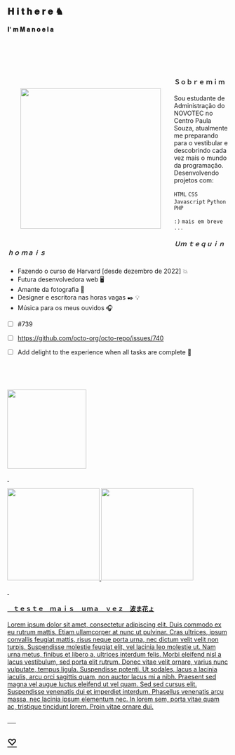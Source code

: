
## 𝐇 𝐢 𝐭 𝐡 𝐞 𝐫 𝐞 ♞
#### 𝐈' 𝐦 𝐌 𝐚 𝐧 𝐨 𝐞 𝐥 𝐚

&nbsp;

~~~
~~~ 

&nbsp;

<img style="margin: 30px;" align="left" width="320px" src="https://media.giphy.com/media/X5bG0yJwIymit02pwA/giphy.gif" frameBorder="0">


#### Ｓｏｂｒｅ ｍｉｍ
Sou estudante de Administração do NOVOTEC no Centro Paula Souza, atualmente me preparando para o vestibular e descobrindo cada vez mais o mundo da programação. Desenvolvendo projetos com:
 
 `HTML`
 `CSS`
 `Javascript`
 `Python`
 `PHP`
 
 `:)`
 `mais em breve`
 `...`
 

##### Ｕｍ ｔｅｑｕｉｎｈｏ ｍａｉｓ

+ Fazendo o curso de Harvard [desde dezembro de 2022] 💥
+ Futura desenvolvedora web 🖥️
+ Amante da fotografia 📸
+ Designer e escritora nas horas vagas ✒️ 💡
+ Música para os meus ouvidos 🎧



- [ ] #739
- [ ] https://github.com/octo-org/octo-repo/issues/740
- [ ] Add delight to the experience when all tasks are complete :tada:




&nbsp;
&nbsp;

&nbsp;
<div>
  <a href="https://github.com/Manuzit">
  <img height="180em" src="https://github-readme-stats.vercel.app/api?username=Manuzit&show_icons=true&theme=dracula&include_all_commits=true&count_private=true"/>
</div>

&nbsp;

<div>	
<img height= 210px widht=210px src="https://i.pinimg.com/originals/d4/81/ad/d481ad3029497cb33cf6f580a701615b.gif"/>
<img height= 210px widht=400px src="https://i.pinimg.com/originals/c2/6d/aa/c26daa2ae4020e5ae62e841896b09fad.gif"/>
</div>

&nbsp;

<h4> ㅤｔｅｓｔｅ　ｍａｉｓ　ｕｍａ　ｖｅｚ　波ま花ょ</h4>
 <p>Lorem ipsum dolor sit amet, consectetur adipiscing elit. Duis commodo ex eu rutrum mattis. Etiam ullamcorper at nunc ut pulvinar. Cras ultrices, ipsum convallis feugiat mattis, risus neque porta urna, nec dictum velit velit non turpis. Suspendisse molestie feugiat elit, vel lacinia leo molestie ut. Nam urna metus, finibus et libero a, ultrices interdum felis. Morbi eleifend nisl a lacus vestibulum, sed porta elit rutrum. Donec vitae velit ornare, varius nunc vulputate, tempus ligula. Suspendisse potenti. Ut sodales, lacus a lacinia iaculis, arcu orci sagittis quam, non auctor lacus mi a nibh. Praesent sed magna vel augue luctus eleifend ut vel quam. Sed sed cursus elit. Suspendisse venenatis dui et imperdiet interdum. Phasellus venenatis arcu massa, nec lacinia ipsum elementum nec. In lorem sem, porta vitae quam ac, tristique tincidunt lorem. Proin vitae ornare dui.</p>	

&nbsp;
&nbsp;
&nbsp;

<h2> ♡ </h2>

